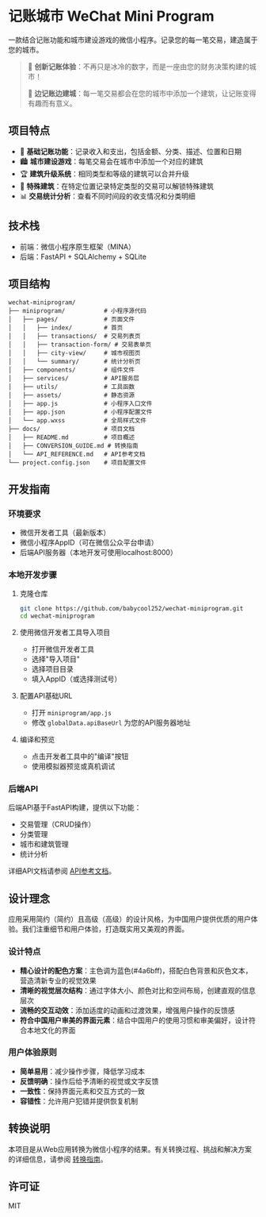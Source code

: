 # 记账城市 WeChat Mini Program

一款结合记账功能和城市建设游戏的微信小程序。记录您的每一笔交易，建造属于您的城市。

> 📱 **创新记账体验**：不再只是冰冷的数字，而是一座由您的财务决策构建的城市！
> 
> 🌆 **边记账边建城**：每一笔交易都会在您的城市中添加一个建筑，让记账变得有趣而有意义。

## 项目特点

- 📝 **基础记账功能**：记录收入和支出，包括金额、分类、描述、位置和日期
- 🏙️ **城市建设游戏**：每笔交易会在城市中添加一个对应的建筑
- 🏆 **建筑升级系统**：相同类型和等级的建筑可以合并升级
- 🏰 **特殊建筑**：在特定位置记录特定类型的交易可以解锁特殊建筑
- 📊 **交易统计分析**：查看不同时间段的收支情况和分类明细

## 技术栈

- 前端：微信小程序原生框架（MINA）
- 后端：FastAPI + SQLAlchemy + SQLite

## 项目结构

```
wechat-miniprogram/
├── miniprogram/           # 小程序源代码
│   ├── pages/             # 页面文件
│   │   ├── index/         # 首页
│   │   ├── transactions/  # 交易列表页
│   │   ├── transaction-form/ # 交易表单页
│   │   ├── city-view/     # 城市视图页
│   │   └── summary/       # 统计分析页
│   ├── components/        # 组件文件
│   ├── services/          # API服务层
│   ├── utils/             # 工具函数
│   ├── assets/            # 静态资源
│   ├── app.js             # 小程序入口文件
│   ├── app.json           # 小程序配置文件
│   └── app.wxss           # 全局样式文件
├── docs/                  # 项目文档
│   ├── README.md          # 项目概述
│   ├── CONVERSION_GUIDE.md # 转换指南
│   └── API_REFERENCE.md   # API参考文档
└── project.config.json    # 项目配置文件
```

## 开发指南

### 环境要求

- 微信开发者工具（最新版本）
- 微信小程序AppID（可在微信公众平台申请）
- 后端API服务器（本地开发可使用localhost:8000）

### 本地开发步骤

1. 克隆仓库
   ```bash
   git clone https://github.com/babycool252/wechat-miniprogram.git
   cd wechat-miniprogram
   ```

2. 使用微信开发者工具导入项目
   - 打开微信开发者工具
   - 选择"导入项目"
   - 选择项目目录
   - 填入AppID（或选择测试号）

3. 配置API基础URL
   - 打开 `miniprogram/app.js`
   - 修改 `globalData.apiBaseUrl` 为您的API服务器地址

4. 编译和预览
   - 点击开发者工具中的"编译"按钮
   - 使用模拟器预览或真机调试

### 后端API

后端API基于FastAPI构建，提供以下功能：

- 交易管理（CRUD操作）
- 分类管理
- 城市和建筑管理
- 统计分析

详细API文档请参阅 [API参考文档](./docs/API_REFERENCE.md)。

## 设计理念

应用采用简约（简约）且高级（高级）的设计风格，为中国用户提供优质的用户体验。我们注重细节和用户体验，打造既实用又美观的界面。

### 设计特点

- **精心设计的配色方案**：主色调为蓝色(#4a6bff)，搭配白色背景和灰色文本，营造清新专业的视觉效果
- **清晰的视觉层次结构**：通过字体大小、颜色对比和空间布局，创建直观的信息层次
- **流畅的交互动效**：添加适度的动画和过渡效果，增强用户操作的反馈感
- **符合中国用户审美的界面元素**：结合中国用户的使用习惯和审美偏好，设计符合本地文化的界面

### 用户体验原则

- **简单易用**：减少操作步骤，降低学习成本
- **反馈明确**：操作后给予清晰的视觉或文字反馈
- **一致性**：保持界面元素和交互方式的一致
- **容错性**：允许用户犯错并提供恢复机制

## 转换说明

本项目是从Web应用转换为微信小程序的结果。有关转换过程、挑战和解决方案的详细信息，请参阅 [转换指南](./docs/CONVERSION_GUIDE.md)。

## 许可证

MIT

